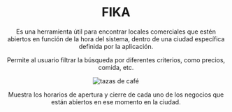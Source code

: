 <h1 align="center">FIKA</h1>

<p align="center">Es una herramienta útil para encontrar locales comerciales que estén abiertos en función de la hora del sistema, dentro de una ciudad específica definida por la aplicación.<p/>

<p align="center">Permite al usuario filtrar la búsqueda por diferentes criterios, como precios, comida, etc.<p/>

<p align="center"> <img src="https://images.unsplash.com/photo-1507133750040-4a8f57021571?ixlib=rb-4.0.3&ixid=MnwxMjA3fDB8MHxwaG90by1wYWdlfHx8fGVufDB8fHx8&auto=format&fit=crop&w=387&q=80?username=dei27&label=Profile%20views&color=0e75b6&style=flat" alt="tazas de café"/> </p>

<p align="center">Muestra los horarios de apertura y cierre de cada uno de los negocios que están abiertos en ese momento en la ciudad.<p/>
